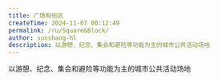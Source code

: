 ```yaml
---
title: 广场和街区
createTime: 2024-11-07 00:12:49
permalink: /ru/Square&Block/
author: sunshang-hl
description: 以游憩、纪念、集会和避险等功能为主的城市公共活动场地
---
```


以游憩、纪念、集会和避险等功能为主的城市公共活动场地